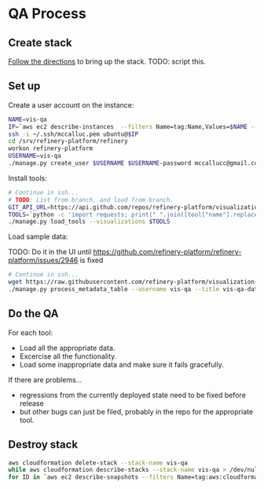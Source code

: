 # QA Process

## Create stack
[Follow the directions](https://github.com/refinery-platform/refinery-platform/wiki/AWS-deployment) to bring up the stack.
TODO: script this.

## Set up
Create a user account on the instance:
```bash
NAME=vis-qa
IP=`aws ec2 describe-instances  --filters Name=tag:Name,Values=$NAME --query 'Reservations[].Instances[].PublicIpAddress' --output=text`
ssh -i ~/.ssh/mccalluc.pem ubuntu@$IP
cd /srv/refinery-platform/refinery
workon refinery-platform
USERNAME=vis-qa
./manage.py create_user $USERNAME $USERNAME-password mccallucc@gmail.com first last hms True
```

Install tools:
```bash
# Continue in ssh...
# TODO: List from branch, and load from branch.
GIT_API_URL=https://api.github.com/repos/refinery-platform/visualization-tools/contents/tool-annotations
TOOLS=`python -c 'import requests; print(" ".join([tool["name"].replace(".json","") for tool in requests.get("'$GIT_API_URL'").json()]))'`
./manage.py load_tools --visualizations $TOOLS
```

Load sample data:

TODO: Do it in the UI until https://github.com/refinery-platform/refinery-platform/issues/2946 is fixed

```bash
# Continue in ssh...
wget https://raw.githubusercontent.com/refinery-platform/visualization-tools/master/vis-qa-data.csv
./manage.py process_metadata_table --username vis-qa --title vis-qa-data --file_name vis-qa-data.csv --source_column_index 1 --data_file_column 0 --delimiter comma
```

## Do the QA

For each tool:
- Load all the appropriate data.
- Excercise all the functionality.
- Load some inappropriate data and make sure it fails gracefully.

If there are problems...
- regressions from the currently deployed state need to be fixed before release
- but other bugs can just be filed, probably in the repo for the appropriate tool.

## Destroy stack

```bash
aws cloudformation delete-stack --stack-name vis-qa
while aws cloudformation describe-stacks --stack-name vis-qa > /dev/null; do echo 'still up'; sleep 10; done
for ID in `aws ec2 describe-snapshots --filters Name=tag:aws:cloudformation:stack-name,Values=vis-qa --query 'Snapshots[].[SnapshotId]' --output=text`; do aws ec2 delete-snapshot --snapshot-id $ID; done
```
